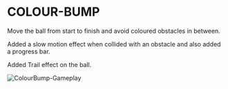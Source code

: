 # COLOUR-BUMP

Move the ball from start to finish and avoid coloured obstacles in between.

Added a slow motion effect when collided with an obstacle and also added a progress bar.

Added Trail effect on the ball.

![ColourBump-Gameplay](https://github.com/Ashutosh806/COLOUR-BUMP/assets/128505054/3e807270-2a53-4cb6-98a1-a266067b16cd)

